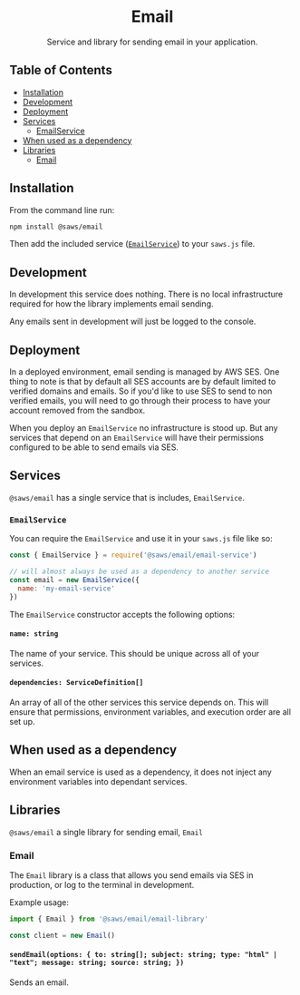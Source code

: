 <div align='center'>

# Email

Service and library for sending email in your application.

</div>

## Table of Contents
- [Installation](#installation)
- [Development](#development)
- [Deployment](#deployment)
- [Services](#services)
  - [EmailService](#email-service)
- [When used as a dependency](#when-used-as-a-dependency)
- [Libraries](#libraries)
  - [Email](#email-library)

## Installation <a id='installation'>

From the command line run:
```bash
npm install @saws/email
```

Then add the included service ([`EmailService`](#email-service)) to your `saws.js` file.

## Development <a id='development'>

In development this service does nothing. There is no local infrastructure required for how the library implements email sending.

Any emails sent in development will just be logged to the console.

## Deployment <a id='deployment'>

In a deployed environment, email sending is managed by AWS SES. One thing to note is that by default all SES accounts are by default limited to verified domains and emails. So if you'd like to use SES to send to non verified emails, you will need to go through their process to have your account removed from the sandbox.

When you deploy an `EmailService` no infrastructure is stood up. But any services that depend on an `EmailService` will have their permissions configured to be able to send emails via SES.

## Services <a id='services'>

`@saws/email` has a single service that is includes, `EmailService`.

### `EmailService` <a id='email-service'>

You can require the `EmailService` and use it in your `saws.js` file like so:
```js
const { EmailService } = require('@saws/email/email-service')

// will almost always be used as a dependency to another service
const email = new EmailService({
  name: 'my-email-service'
})
```

The `EmailService` constructor accepts the following options:

#### `name: string`
The name of your service. This should be unique across all of your services.

#### `dependencies: ServiceDefinition[]`
An array of all of the other services this service depends on. This will ensure that permissions, environment variables, and execution order are all set up.

## When used as a dependency <a id='when-used-as-a-dependency'>

When an email service is used as a dependency, it does not inject any environment variables into dependant services.

## Libraries <a id='libraries'>

`@saws/email` a single library for sending email, `Email`

### Email <a id='email-library'>

The `Email` library is a class that allows you send emails via SES in production, or log to the terminal in development.

Example usage:

```ts
import { Email } from '@saws/email/email-library'

const client = new Email()
```

#### `sendEmail(options: { to: string[]; subject: string; type: "html" | "text"; message: string; source: string; })`
Sends an email.